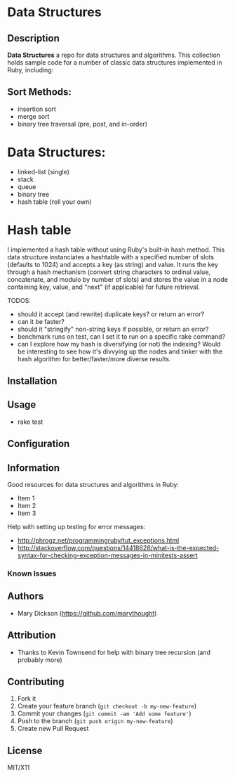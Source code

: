 # Data Structures


## Description
**Data Structures** a repo for data structures and algorithms. This collection holds sample code for a number of classic data structures implemented in Ruby, including:

## Sort Methods:
* insertion sort
* merge sort
* binary tree traversal (pre, post, and in-order)

# Data Structures:
* linked-list (single)
* stack
* queue
* binary tree
* hash table (roll your own)

# Hash table
I implemented a hash table without using Ruby's built-in hash method. This data structure instanciates a hashtable with a specified number of slots (defaults to 1024) and accepts a key (as string) and value. It runs the key through a hash mechanism (convert string characters to ordinal value, concatenate, and modulo by number of slots) and stores the value in a node containing key, value, and "next" (if applicable) for future retrieval.

TODOS:
* should it accept (and rewrite) duplicate keys? or return an error?
* can it be faster?
* should it "stringify" non-string keys if possible, or return an error?
* benchmark runs on test, can I set it to run on a specific rake command?
* can I explore how my hash is diversifying (or not) the indexing? Would be interesting to see how it's divvying up the nodes and tinker with the hash algorithm for better/faster/more diverse results.

## Installation

## Usage

* rake test

## Configuration

## Information

Good resources for data structures and algorithms in Ruby:
* Item 1
* Item 2
* Item 3

Help with setting up testing for error messages:
* http://phrogz.net/programmingruby/tut_exceptions.html
* http://stackoverflow.com/questions/14418628/what-is-the-expected-syntax-for-checking-exception-messages-in-minitests-assert

### Known Issues

## Authors

* Mary Dickson (https://github.com/marythought)

## Attribution
* Thanks to Kevin Townsend for help with binary tree recursion (and probably more)

## Contributing

1. Fork it
2. Create your feature branch (`git checkout -b my-new-feature`)
3. Commit your changes (`git commit -am 'Add some feature'`)
4. Push to the branch (`git push origin my-new-feature`)
5. Create new Pull Request

## License

MIT/X11
